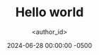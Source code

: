 ---
title: Hello world
date: 2024-06-28 00:00:00 -0500
categories: [category1, subcategory1]
tags: [tag1]     # TAG names should always be lowercase

author: <author_id>
---